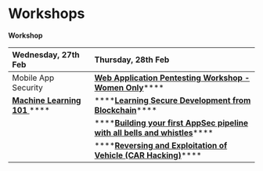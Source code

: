 # Workshops

**Workshop** 

| Wednesday, 27th Feb | Thursday, 28th Feb  |
| :--- | :--- |
| Mobile App Security  | [**Web Application Pentesting Workshop - Women Only**](https://www.owaspseasides.com/events/penetration-testing-workshop)\*\*\*\* |
| [**Machine Learning 101** ](https://www.owaspseasides.com/events/machine-learning-101-workshop)\*\*\*\* | \*\*\*\*[**Learning Secure Development from Blockchain**](https://www.owaspseasides.com/events/learning-secure-development-from-blockchained)\*\*\*\* |
|  | \*\*\*\*[**Building your first AppSec pipeline with all bells and whistles**](https://www.owaspseasides.com/events/building-your-first-appsec-pipeline-with-all-bells-and-whistles)\*\*\*\* |
|  | \*\*\*\*[**Reversing and Exploitation of Vehicle \(CAR Hacking\)**](https://www.owaspseasides.com/events/car-hacking-village)\*\*\*\* |



